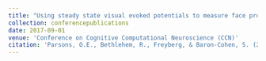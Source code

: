 ```yaml
---
title: "Using steady state visual evoked potentials to measure face processing in autism"
collection: conferencepublications
date: 2017-09-01
venue: 'Conference on Cognitive Computational Neuroscience (CCN)'
citation: 'Parsons, O.E., Bethlehem, R., Freyberg, & Baron-Cohen, S. (2017). Using steady state visual evoked potentials to measure face processing in autism. Conference on Cognitive Computational Neuroscience (CCN).'
---
```

